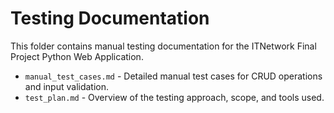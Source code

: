 # Testing Documentation

This folder contains manual testing documentation for the ITNetwork Final Project Python Web Application.

- `manual_test_cases.md` - Detailed manual test cases for CRUD operations and input validation.
- `test_plan.md` - Overview of the testing approach, scope, and tools used.